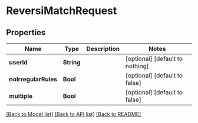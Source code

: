 # ReversiMatchRequest


## Properties
Name | Type | Description | Notes
------------ | ------------- | ------------- | -------------
**userId** | **String** |  | [optional] [default to nothing]
**noIrregularRules** | **Bool** |  | [optional] [default to false]
**multiple** | **Bool** |  | [optional] [default to false]


[[Back to Model list]](../README.md#models) [[Back to API list]](../README.md#api-endpoints) [[Back to README]](../README.md)


